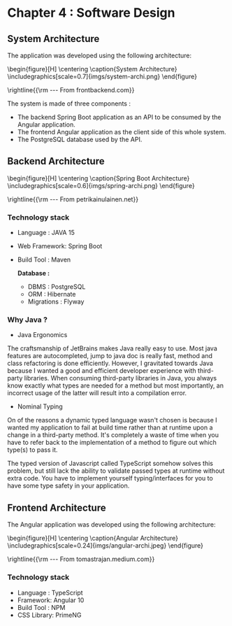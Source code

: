 Chapter 4 : Software Design
============================

## System Architecture

The application was developed using the following architecture:

\begin{figure}[H]
\centering
\caption{System Architecture}
\includegraphics[scale=0.7]{imgs/system-archi.png}
\end{figure}

\rightline{{\rm --- From frontbackend.com}}


The system is made of three components : 

   - The backend Spring Boot application as an API to be consumed by the Angular application. 
   - The frontend Angular application as the client side of this whole system.
   - The PostgreSQL database used by the API.


## Backend Architecture

\begin{figure}[H]
\centering
\caption{Spring Boot Architecture}
\includegraphics[scale=0.6]{imgs/spring-archi.png}
\end{figure}

\rightline{{\rm --- From petrikainulainen.net}}


### Technology stack

- Language : JAVA 15
- Web Framework: Spring Boot
- Build Tool : Maven

    **Database :** 
    
    - DBMS : PostgreSQL
    - ORM : Hibernate
    - Migrations : Flyway

### Why Java ?

  - Java Ergonomics 

The craftsmanship of JetBrains makes Java really easy to use. Most java features are autocompleted, jump to java 
doc is really fast, method and class refactoring is done efficiently. However, I gravitated towards Java because 
I wanted a good and efficient developer experience with third-party libraries. When consuming third-party 
libraries in Java, you always know exactly what types are needed for a method but most importantly, an incorrect 
usage of the latter will result into a compilation error. 

  - Nominal Typing

On of the reasons a dynamic typed language wasn't chosen is because I wanted my application to fail at build
time rather than at runtime upon a change in a third-party method. It's completely a waste of time when you have
to refer back to the implementation of a method to figure out which type(s) to pass it.

The typed version of Javascript called TypeScript somehow solves this problem, but still lack the ability to validate 
passed types at runtime without extra code. You have to implement yourself typing/interfaces for you to have some 
type safety in your application.


## Frontend Architecture

The Angular application was developed using the following architecture:

\begin{figure}[H]
\centering
\caption{Angular Architecture}
\includegraphics[scale=0.24]{imgs/angular-archi.jpeg}
\end{figure}

\rightline{{\rm --- From tomastrajan.medium.com}}


### Technology stack

- Language : TypeScript
- Framework: Angular 10
- Build Tool : NPM
- CSS Library: PrimeNG

